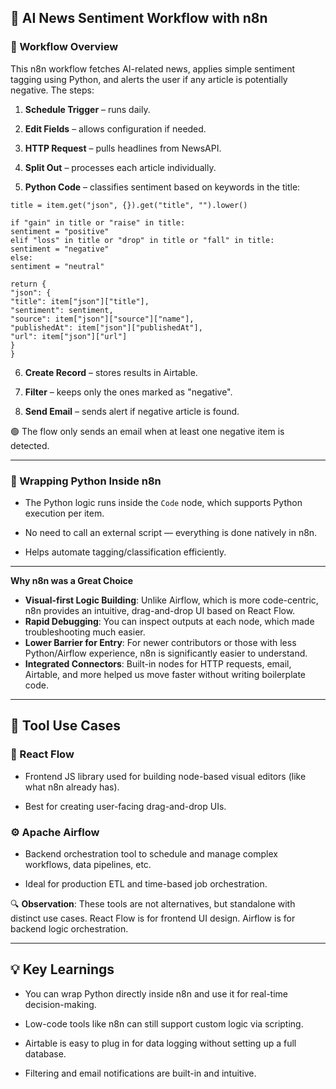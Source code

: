 ## **🧠 AI News Sentiment Workflow with n8n**

### **🔁 Workflow Overview**

This n8n workflow fetches AI-related news, applies simple sentiment tagging using Python, and alerts the user if any article is potentially negative. The steps:

1. **Schedule Trigger** – runs daily.

2. **Edit Fields** – allows configuration if needed.

3. **HTTP Request** – pulls headlines from NewsAPI.

4. **Split Out** – processes each article individually.  
5. **Python Code** – classifies sentiment based on keywords in the title:

`title = item.get("json", {}).get("title", "").lower()`

`if "gain" in title or "raise" in title:`  
    `sentiment = "positive"`  
`elif "loss" in title or "drop" in title or "fall" in title:`  
    `sentiment = "negative"`  
`else:`  
    `sentiment = "neutral"`

`return {`  
    `"json": {`  
        `"title": item["json"]["title"],`  
        `"sentiment": sentiment,`  
        `"source": item["json"]["source"]["name"],`  
        `"publishedAt": item["json"]["publishedAt"],`  
        `"url": item["json"]["url"]`  
    `}`  
`}`

6. **Create Record** – stores results in Airtable.

7. **Filter** – keeps only the ones marked as "negative".

8. **Send Email** – sends alert if negative article is found.

🟢 The flow only sends an email when at least one negative item is detected.

---

### **🐍 Wrapping Python Inside n8n**

* The Python logic runs inside the `Code` node, which supports Python execution per item.

* No need to call an external script — everything is done natively in n8n.

* Helps automate tagging/classification efficiently.

---

**Why n8n was a Great Choice**

* **Visual-first Logic Building**: Unlike Airflow, which is more code-centric, n8n provides an intuitive, drag-and-drop UI based on React Flow.  
* **Rapid Debugging**: You can inspect outputs at each node, which made troubleshooting much easier.  
* **Lower Barrier for Entry**: For newer contributors or those with less Python/Airflow experience, n8n is significantly easier to understand.  
* **Integrated Connectors**: Built-in nodes for HTTP requests, email, Airtable, and more helped us move faster without writing boilerplate code.

---

## **🔧 Tool Use Cases**

### **🧩 React Flow**

* Frontend JS library used for building node-based visual editors (like what n8n already has).

* Best for creating user-facing drag-and-drop UIs.

### **⚙️ Apache Airflow**

* Backend orchestration tool to schedule and manage complex workflows, data pipelines, etc.

* Ideal for production ETL and time-based job orchestration.

🔍 **Observation**: These tools are not alternatives, but standalone with distinct use cases. React Flow is for frontend UI design. Airflow is for backend logic orchestration.

---

## **💡 Key Learnings**

* You can wrap Python directly inside n8n and use it for real-time decision-making.

* Low-code tools like n8n can still support custom logic via scripting.

* Airtable is easy to plug in for data logging without setting up a full database.

* Filtering and email notifications are built-in and intuitive.

